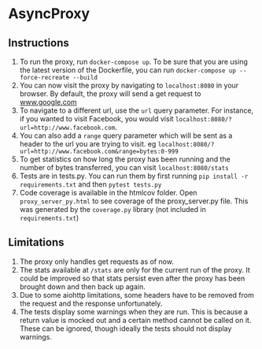 # AsyncProxy

## Instructions
1. To run the proxy, run `docker-compose up`. To be sure that you are using the latest version of the Dockerfile, you 
can run `docker-compose up --force-recreate --build`
1. You can now visit the proxy by navigating to `localhost:8080` in your browser. By default, the proxy will send a get 
request to www.google.com
1. To navigate to a different url, use the `url` query parameter. For instance, if you wanted to visit Facebook, you 
would visit `localhost:8080/?url=http://www.facebook.com`.
1. You can also add a `range` query parameter which will be sent as a header to the url you are trying to visit. 
eg `localhost:8080/?url=http://www.facebook.com&range=bytes:0-999`
1. To get statistics on how long the proxy has been running and the number of bytes transferred, you can visit 
`localhost:8080/stats`
1. Tests are in tests.py. You can run them by first running `pip install -r requirements.txt` and then `pytest tests.py`
1. Code coverage is available in the htmlcov folder. Open `proxy_server_py.html` to see coverage of the proxy_server.py 
file. This was generated by the `coverage.py` library (not included in `requirements.txt`)

## Limitations
1. The proxy only handles get requests as of now.
1. The stats available at `/stats` are only for the current run of the proxy. It could be improved so that stats persist
even after the proxy has been brought down and then back up again.
1. Due to some aiohttp limitations, some headers have to be removed from the request and the response unfortunately.
1. The tests display some warnings when they are run. This is because a return value is mocked out and a certain method 
cannot be called on it. These can be ignored, though ideally the tests should not display warnings.